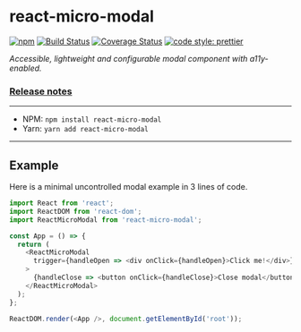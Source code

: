 # react-micro-modal

[![npm](https://img.shields.io/npm/v/react-micro-modal.svg)](https://www.npmjs.com/package/react-micro-modal) [![Build Status](https://travis-ci.org/Meemaw/react-micro-modal.svg?branch=master)](https://travis-ci.org/Meemaw/react-micro-modal) [![Coverage Status](https://coveralls.io/repos/github/Meemaw/react-micro-modal/badge.svg?branch=master)](https://coveralls.io/github/Meemaw/react-micro-modal?branch=master) [![code style: prettier](https://img.shields.io/badge/code_style-prettier-ff69b4.svg)](https://github.com/prettier/prettier)

_Accessible, lightweight and configurable modal component with a11y-enabled._

### [Release notes](https://github.com/Meemaw/react-micro-modal/releases)

---

- NPM: `npm install react-micro-modal`
- Yarn: `yarn add react-micro-modal`

---

## Example

Here is a minimal uncontrolled modal example in 3 lines of code.

```javascript
import React from 'react';
import ReactDOM from 'react-dom';
import ReactMicroModal from 'react-micro-modal';

const App = () => {
  return (
    <ReactMicroModal
      trigger={handleOpen => <div onClick={handleOpen}>Click me!</div>}
    >
      {handleClose => <button onClick={handleClose}>Close modal</button>}
    </ReactMicroModal>
  );
};

ReactDOM.render(<App />, document.getElementById('root'));
```
